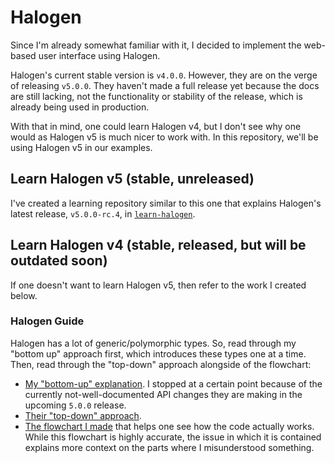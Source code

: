 # Halogen

Since I'm already somewhat familiar with it, I decided to implement the web-based user interface using Halogen.

Halogen's current stable version is `v4.0.0`. However, they are on the verge of releasing `v5.0.0`. They haven't made a full release yet because the docs are still lacking, not the functionality or stability of the release, which is already being used in production.

With that in mind, one could learn Halogen v4, but I don't see why one would as Halogen v5 is much nicer to work with. In this repository, we'll be using Halogen v5 in our examples.

## Learn Halogen v5 (stable, unreleased)

I've created a learning repository similar to this one that explains Halogen's latest release, `v5.0.0-rc.4`, in [`learn-halogen`](https://github.com/jordanmartinez/learn-halogen).

## Learn Halogen v4 (stable, released, but will be outdated soon)

If one doesn't want to learn Halogen v5, then refer to the work I created below.

### Halogen Guide

Halogen has a lot of generic/polymorphic types. So, read through my "bottom up" approach first, which introduces these types one at a time. Then, read through the "top-down" approach alongside of the flowchart:
- [My "bottom-up" explanation](https://github.com/slamdata/purescript-halogen/tree/1e13c931f242f0ea72a92ed1b560110833ab2f1c/docs/v2). I stopped at a certain point because of the currently not-well-documented API changes they are making in the upcoming `5.0.0` release.
- [Their "top-down" approach](https://github.com/slamdata/purescript-halogen/tree/v4.0.0/docs).
- [The flowchart I made](https://github.com/slamdata/purescript-halogen/issues/528#issuecomment-431885061) that helps one see how the code actually works. While this flowchart is highly accurate, the issue in which it is contained explains more context on the parts where I misunderstood something.
